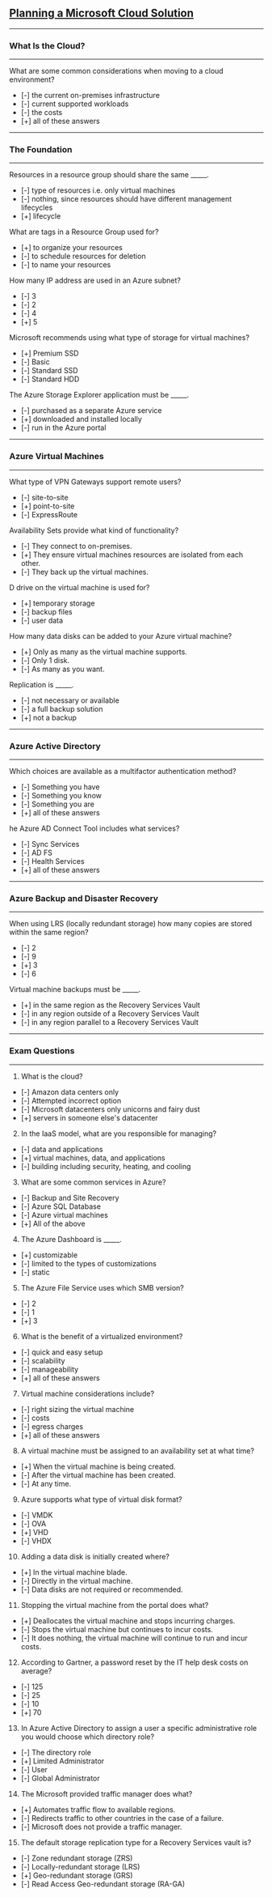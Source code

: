 ## [Planning a Microsoft Cloud Solution](https://www.linkedin.com/learning/planning-a-microsoft-cloud-solution-2)

------
### What Is the Cloud?
------
What are some common considerations when moving to a cloud environment?

- [-] the current on-premises infrastructure
- [-] current supported workloads
- [-] the costs
- [+] all of these answers

------
### The Foundation
------

Resources in a resource group should share the same _____.

- [-] type of resources i.e. only virtual machines
- [-] nothing, since resources should have different management lifecycles
- [+] lifecycle

What are tags in a Resource Group used for?

- [+] to organize your resources
- [-] to schedule resources for deletion
- [-] to name your resources

How many IP address are used in an Azure subnet?

- [-] 3
- [-] 2
- [-] 4
- [+] 5

Microsoft recommends using what type of storage for virtual machines?

- [+] Premium SSD
- [-] Basic
- [-] Standard SSD
- [-] Standard HDD

The Azure Storage Explorer application must be _____.

- [-] purchased as a separate Azure service
- [+] downloaded and installed locally
- [-] run in the Azure portal

------
### Azure Virtual Machines
------

What type of VPN Gateways support remote users?

- [-] site-to-site
- [+] point-to-site
- [-] ExpressRoute

Availability Sets provide what kind of functionality?

- [-] They connect to on-premises.
- [+] They ensure virtual machines resources are isolated from each other.
- [-] They back up the virtual machines.

D drive on the virtual machine is used for?

- [+] temporary storage
- [-] backup files
- [-] user data

How many data disks can be added to your Azure virtual machine?

- [+] Only as many as the virtual machine supports.
- [-] Only 1 disk.
- [-] As many as you want.

Replication is _____.

- [-] not necessary or available
- [-] a full backup solution
- [+] not a backup

------
### Azure Active Directory
------

Which choices are available as a multifactor authentication method?

- [-] Something you have
- [-] Something you know
- [-] Something you are
- [+] all of these answers

he Azure AD Connect Tool includes what services?

- [-] Sync Services
- [-] AD FS
- [-] Health Services
- [+] all of these answers

------
### Azure Backup and Disaster Recovery
------

When using LRS (locally redundant storage) how many copies are stored within the same region?

- [-] 2
- [-] 9
- [+] 3
- [-] 6

Virtual machine backups must be _____.

- [+] in the same region as the Recovery Services Vault
- [-] in any region outside of a Recovery Services Vault
- [-] in any region parallel to a Recovery Services Vault

------
### Exam Questions
------

1. What is the cloud?
- [-] Amazon data centers only
- [-] Attempted incorrect option
- [-] Microsoft datacenters only unicorns and fairy dust
- [+] servers in someone else's datacenter

2. In the IaaS model, what are you responsible for managing?

- [-] data and applications
- [+] virtual machines, data, and applications
- [-] building including security, heating, and cooling

3. What are some common services in Azure?

- [-] Backup and Site Recovery
- [-] Azure SQL Database
- [-] Azure virtual machines
- [+] All of the above

4. The Azure Dashboard is _____.

- [+] customizable
- [-] limited to the types of customizations
- [-] static

5. The Azure File Service uses which SMB version?

- [-] 2
- [-] 1
- [+] 3

6. What is the benefit of a virtualized environment?

- [-] quick and easy setup
- [-] scalability
- [-] manageability
- [+] all of these answers

7. Virtual machine considerations include?

- [-] right sizing the virtual machine
- [-] costs
- [-] egress charges
- [+] all of these answers

8. A virtual machine must be assigned to an availability set at what time?

- [+] When the virtual machine is being created.
- [-] After the virtual machine has been created.
- [-] At any time.

9. Azure supports what type of virtual disk format?

- [-] VMDK
- [-] OVA
- [+] VHD
- [-] VHDX

10. Adding a data disk is initially created where?

- [+] In the virtual machine blade.
- [-] Directly in the virtual machine.
- [-] Data disks are not required or recommended.

11. Stopping the virtual machine from the portal does what?

- [+] Deallocates the virtual machine and stops incurring charges.
- [-] Stops the virtual machine but continues to incur costs.
- [-] It does nothing, the virtual machine will continue to run and incur costs.

12. According to Gartner, a password reset by the IT help desk costs on average?

- [-] 125
- [-] 25
- [-] 10
- [+] 70

13. In Azure Active Directory to assign a user a specific administrative role you would choose which directory role?

- [-] The directory role
- [+] Limited Administrator
- [-] User
- [-] Global Administrator

14. The Microsoft provided traffic manager does what?

- [+] Automates traffic flow to available regions.
- [-] Redirects traffic to other countries in the case of a failure.
- [-] Microsoft does not provide a traffic manager.

15. The default storage replication type for a Recovery Services vault is?

- [-] Zone redundant storage (ZRS)
- [-] Locally-redundant storage (LRS)
- [+] Geo-redundant storage (GRS)
- [-] Read Access Geo-redundant storage (RA-GA)
